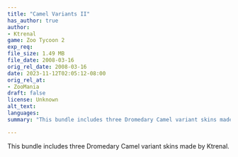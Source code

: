 ```yaml
---
title: "Camel Variants II"
has_author: true
author: 
- Ktrenal
game: Zoo Tycoon 2
exp_req: 
file_size: 1.49 MB
file_date: 2008-03-16
orig_rel_date: 2008-03-16
date: 2023-11-12T02:05:12-08:00
orig_rel_at: 
- ZooMania
draft: false
license: Unknown
alt_text: 
languages:
summary: "This bundle includes three Dromedary Camel variant skins made by Ktrenal."

---
```


This bundle includes three Dromedary Camel variant skins made by Ktrenal.